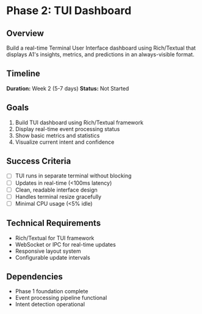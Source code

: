 # Phase 2: TUI Dashboard

## Overview
Build a real-time Terminal User Interface dashboard using Rich/Textual that displays A1's insights, metrics, and predictions in an always-visible format.

## Timeline
**Duration:** Week 2 (5-7 days)
**Status:** Not Started

## Goals
1. Build TUI dashboard using Rich/Textual framework
2. Display real-time event processing status
3. Show basic metrics and statistics
4. Visualize current intent and confidence

## Success Criteria
- [ ] TUI runs in separate terminal without blocking
- [ ] Updates in real-time (<100ms latency)
- [ ] Clean, readable interface design
- [ ] Handles terminal resize gracefully
- [ ] Minimal CPU usage (<5% idle)

## Technical Requirements
- Rich/Textual for TUI framework
- WebSocket or IPC for real-time updates
- Responsive layout system
- Configurable update intervals

## Dependencies
- Phase 1 foundation complete
- Event processing pipeline functional
- Intent detection operational